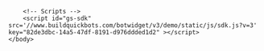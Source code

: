 


<!--
	LBH Bot, Mockup
-->
<html>
	<head>
		<title>Automated Communication</title>
		<meta charset="utf-8" />
		<meta name="viewport" content="width=device-width, initial-scale=1" />
		<!--[if lte IE 8]><script src="assets/js/ie/html5shiv.js"></script><![endif]-->
		<link rel="stylesheet" href="assets/css/main.css" />
		<!--[if lte IE 8]><link rel="stylesheet" href="assets/css/ie8.css" /><![endif]-->
		<!--[if lte IE 9]><link rel="stylesheet" href="assets/css/ie9.css" /><![endif]-->
	</head>
	<body>


		<!-- Scripts -->
		<script id="gs-sdk" src='//www.buildquickbots.com/botwidget/v3/demo/static/js/sdk.js?v=3' key="82de3dbc-14a5-47df-8191-d976ddded1d2" ></script>
	</body>
</html>
